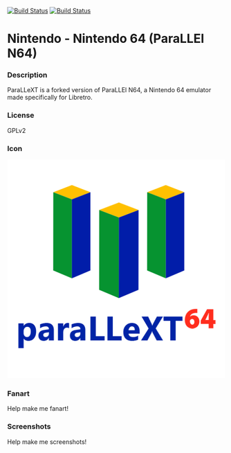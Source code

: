 [![Build Status](https://travis-ci.org/kodi-game/game.libretro.parallext.svg?branch=master)](https://travis-ci.org/kodi-game/game.libretro.parallext)
[![Build Status](https://ci.appveyor.com/api/projects/status/github/kodi-game/game.libretro.parallext?svg=true)](https://ci.appveyor.com/project/kodi-game/game-libretro-parallext)

# Nintendo - Nintendo 64 (ParaLLEl N64)

### Description

ParaLLeXT is a forked version of ParaLLEl N64, a Nintendo 64 emulator made specifically for Libretro.

### License

GPLv2

### Icon

![Icon](game.libretro.parallext/resources/icon.png)

### Fanart

Help make me fanart!

### Screenshots

Help make me screenshots!

